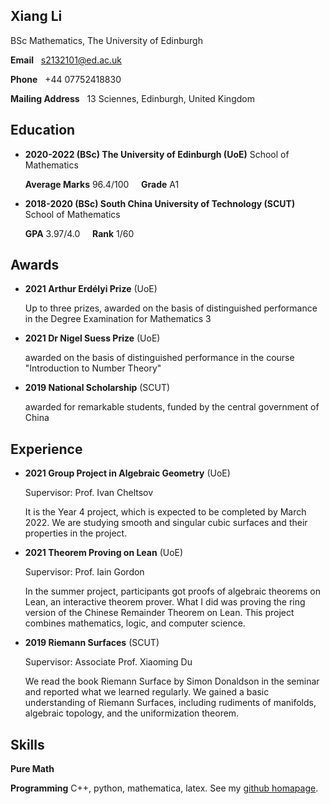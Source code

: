 ## Xiang Li
BSc Mathematics, The University of Edinburgh

**Email** &nbsp; s2132101@ed.ac.uk

**Phone** &nbsp; +44 07752418830

**Mailing Address** &nbsp; 13 Sciennes, Edinburgh, United Kingdom

## Education

* **2020-2022 (BSc) The University of Edinburgh (UoE)** School of Mathematics

  **Average Marks** 96.4/100 &nbsp;&nbsp;&nbsp;  **Grade** A1 

* **2018-2020 (BSc) South China University of Technology (SCUT)** School of Mathematics

  **GPA** 3.97/4.0 &nbsp;&nbsp;&nbsp; **Rank** 1/60

## Awards

* **2021 Arthur Erdélyi Prize** (UoE)

  Up to three prizes, awarded on the basis of distinguished performance in the Degree Examination for Mathematics 3

* **2021 Dr Nigel Suess Prize** (UoE)

  awarded on the basis of distinguished performance in the course "Introduction to Number Theory"
* **2019 National Scholarship** (SCUT)

  awarded for remarkable students, funded by the central government of China

## Experience

* **2021 Group Project in Algebraic Geometry** (UoE)

  Supervisor: Prof. Ivan Cheltsov 
  
  It is the Year 4 project, which is expected to be completed by March 2022. We are studying smooth and singular cubic surfaces and their properties in the project.

* **2021 Theorem Proving on Lean** (UoE)

  Supervisor: Prof. Iain Gordon

  In the summer project, participants got proofs of algebraic theorems on Lean, an interactive theorem prover. What I did was proving the ring version of the Chinese Remainder Theorem on Lean. This project combines mathematics, logic, and computer science.


* **2019 Riemann Surfaces** (SCUT)

  Supervisor: Associate Prof. Xiaoming Du

  We read the book Riemann Surface by Simon Donaldson in the seminar and reported what we learned regularly. We gained a basic understanding of Riemann Surfaces, including rudiments of manifolds, algebraic topology, and the uniformization theorem.
  
## Skills
 
**Pure Math** 

**Programming** C++, python, mathematica, latex. See my [github homapage](https://github.com/lambdacdm).
  
<!-- ## Research Interest

I'm interested in Algebra. Specifically, I have read the following books in the respective fields:

* *Naive Lie Theory* by John Stillwell (Lie Algebra)

* *Basic Category Theory* by Tom Leinster (Category Theory)

* *Riemann Surface* by Simon Donaldson (Riemann Surface) -->

<!-- ## Welcome to GitHub Pages

You can use the [editor on GitHub](https://github.com/lambdacdm/homepage/edit/main/README.md) to maintain and preview the content for your website in Markdown files.

Whenever you commit to this repository, GitHub Pages will run [Jekyll](https://jekyllrb.com/) to rebuild the pages in your site, from the content in your Markdown files.

### Markdown

Markdown is a lightweight and easy-to-use syntax for styling your writing. It includes conventions for

```markdown
Syntax highlighted code block

# Header 1
## Header 2
### Header 3

- Bulleted
- List

1. Numbered
2. List

**Bold** and _Italic_ and `Code` text

[Link](url) and ![Image](src)
```

For more details see [GitHub Flavored Markdown](https://guides.github.com/features/mastering-markdown/).

### Jekyll Themes

Your Pages site will use the layout and styles from the Jekyll theme you have selected in your [repository settings](https://github.com/lambdacdm/homepage/settings/pages). The name of this theme is saved in the Jekyll `_config.yml` configuration file.

### Support or Contact

Having trouble with Pages? Check out our [documentation](https://docs.github.com/categories/github-pages-basics/) or [contact support](https://support.github.com/contact) and we’ll help you sort it out. -->
